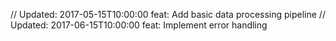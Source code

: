 // Updated: 2017-05-15T10:00:00
feat: Add basic data processing pipeline
// Updated: 2017-06-15T10:00:00
feat: Implement error handling
